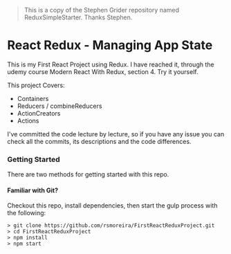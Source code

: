 > This is a copy of the Stephen Grider repository named ReduxSimpleStarter. 
> Thanks Stephen.

# React Redux - Managing App State

This is my First React Project using Redux. I have reached it, through the udemy course Modern React With Redux, section 4. Try it yourself. 

This project Covers:
* Containers
* Reducers / combineReducers
* ActionCreators 
* Actions

I've committed the code lecture by lecture, so if you have any issue you can check all the commits, its descriptions and the code differences. 

### Getting Started

There are two methods for getting started with this repo.

#### Familiar with Git?
Checkout this repo, install dependencies, then start the gulp process with the following:

```
> git clone https://github.com/rsmoreira/FirstReactReduxProject.git
> cd FirstReactReduxProject
> npm install
> npm start
```
